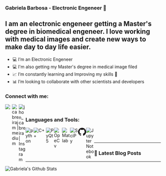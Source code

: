 ### Gabriela Barbosa - Electronic Engeneer 👋

## I am an electronic engeneer getting a Master's degree in biomedical engeneer. I love working with medical images and create new ways to make day to day life easier.

- 💻 I’m an Electronic Engeneer
- 💻 I'm also getting my Master's degree in medical image filed
- 📈 I’m constantly learning and Improving my skills 🤣
- 📊 I’m looking to collaborate with other scientists and developers 

### Connect with me:

[<img align="left"  width="22px" src="https://image.flaticon.com/icons/png/512/174/174857.png" />](https://www.linkedin.com/in/bsgabieng/)

[<img align="left" alt="cabreirajm | medium" width="22px" src="https://cdn.jsdelivr.net/npm/simple-icons@3.4.0/icons/medium.svg" />](https://medium.com/@bsgabieng)

[<img align="left" alt="jhon_cabreira | Instagram" width="22px" src="https://upload.wikimedia.org/wikipedia/commons/5/58/Instagram-Icon.png" />](https://www.instagram.com/bgabizz/)



<br />

### Languages and Tools:

[<img align="left" alt="python" width="26px" src="https://cdn3.iconfinder.com/data/icons/logos-and-brands-adobe/512/267_Python-512.png" />](https://www.python.org/)

[<img align="left" alt="C++" width="40px" src="https://e7.pngegg.com/pngimages/251/949/png-clipart-computer-icons-c-others-text-logo.png" />](http://www.cplusplus.org/)

[<img align="left" alt="PyQt 5" width="26px" src="https://i0.wp.com/clay-atlas.com/wp-content/uploads/2019/08/Python_PyQt5.png?resize=982%2C1024&ssl=1" />](https://pypi.org/project/PyQt5/)

[<img align="left" alt="OpeCv" width="26px" src="https://upload.wikimedia.org/wikipedia/commons/3/32/OpenCV_Logo_with_text_svg_version.svg" />](https://opencv.org/)

[<img align="left" alt="Matlab" width="26px" src="https://user-images.githubusercontent.com/12914030/124988931-ff2c6780-e014-11eb-843d-e6c963c1608a.png" />](https://www.mathworks.com/products/matlab.html)

[<img align="left" alt="SciPy" width="26px" src="https://static.wixstatic.com/media/2826fb_58f8e3139f6a4c24b546acad1a73a4d2~mv2.png/v1/fill/w_184,h_164,al_c,q_85,usm_0.66_1.00_0.01/SciPy%20Icon.webp" />](https://www.scipy.org/)

[<img align="left" alt="GitHub" width="26px" src="https://raw.githubusercontent.com/github/explore/78df643247d429f6cc873026c0622819ad797942/topics/github/github.png" />](https://github.com/)

[<img align="left" alt="Jupyter Notebook" width="26px" src="https://www.google.com/url?sa=i&url=https%3A%2F%2Fpt.wikipedia.org%2Fwiki%2FProjeto_Jupyter&psig=AOvVaw39_ciR-29ybS_2Hw7Xvw0_&ust=1625865240687000&source=images&cd=vfe&ved=0CAoQjRxqFwoTCPDm6pSy1PECFQAAAAAdAAAAABAD" />](https://jupyter.org/)


<br />
<br />


---

### 📕 Latest Blog Posts



---

<img align="left" alt="Gabriela's Github Stats" src="https://github-readme-stats.vercel.app/api?username=bgabiz&show_icons=true&hide_border=true" />

[medium]: https://medium.com/@bsgabieng
[linkedin]: linkedin.com/in/bsgabieng
[instagram]: https://instagram.com/bgabizz
